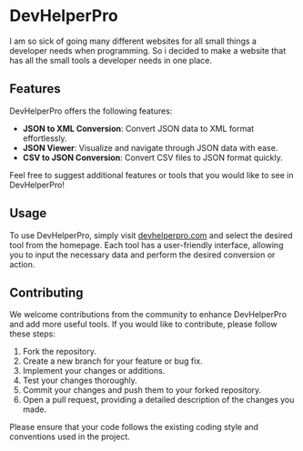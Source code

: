 # DevHelperPro

I am so sick of going many different websites for all small things a developer needs when programming. 
So i decided to make a website that has all the small tools a developer needs in one place.



## Features

DevHelperPro offers the following features:

- **JSON to XML Conversion**: Convert JSON data to XML format effortlessly.
- **JSON Viewer**: Visualize and navigate through JSON data with ease.
- **CSV to JSON Conversion**: Convert CSV files to JSON format quickly.

Feel free to suggest additional features or tools that you would like to see in DevHelperPro!

## Usage

To use DevHelperPro, simply visit [devhelperpro.com](https://www.devhelperpro.com/) and select the desired tool from the homepage. Each tool has a user-friendly interface, allowing you to input the necessary data and perform the desired conversion or action.

## Contributing

We welcome contributions from the community to enhance DevHelperPro and add more useful tools. If you would like to contribute, please follow these steps:

1. Fork the repository.
2. Create a new branch for your feature or bug fix.
3. Implement your changes or additions.
4. Test your changes thoroughly.
5. Commit your changes and push them to your forked repository.
6. Open a pull request, providing a detailed description of the changes you made.

Please ensure that your code follows the existing coding style and conventions used in the project.

